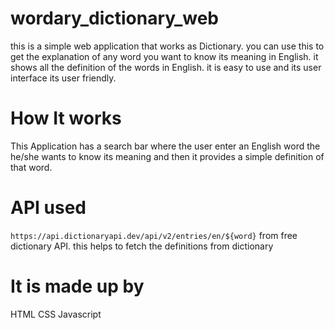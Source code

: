 # wordary_dictionary_web
this  is a simple web application that works as Dictionary. you can use this to get the explanation of any word you want to know its meaning in English. it shows all the definition of the words in English. it is easy to use and its user interface its user friendly. 

# How It works
This Application has a search bar where the user enter an English word the he/she wants to know its meaning and then it provides a simple definition of that word.

# API used
`https://api.dictionaryapi.dev/api/v2/entries/en/${word}` from free dictionary API. this helps to fetch the definitions from dictionary 

# It is made up by
HTML
CSS
Javascript
